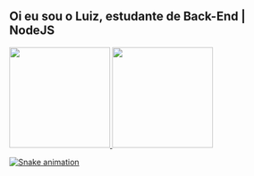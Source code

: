 ## Oi eu sou o Luiz, estudante de Back-End | NodeJS
  <a href="https://github.com/luizsdev">
 
 
  <a href="https://github.com/luizsdev">
  <img height="180em" src="https://github-readme-stats.vercel.app/api?username=luizsdev&show_icons=true&theme=dracula&include_all_commits=true&count_private=true"/>
  <img height="180em" src="https://github-readme-stats.vercel.app/api/top-langs/?username=luizsdev&layout=compact&langs_count=7&theme=dracula"/>

    
  ![Snake animation](https://github.com/luizsdev/luizsdev/blob/output/github-contribution-grid-snake.svg)

  
  
  
